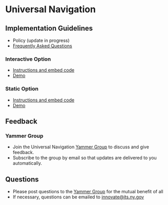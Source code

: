 # Universal Navigation

## Implementation Guidelines

- Policy (update in progress)
- [Frequently Asked Questions](faqs.md)

### Interactive Option

- [Instructions and embed code](interactive-option.md)
- [Demo](http://nys-its.github.io/universal-navigation/interactive-option-demo.html)

### Static Option

- [Instructions and embed code](static-option.md)
- [Demo](http://nys-its.github.io/universal-navigation/static-option-demo.html)

## Feedback

### Yammer Group

- Join the Universal Navigation [Yammer Group](http://goo.gl/RRlnFV) to discuss and give feedback.
- Subscribe to the group by email so that updates are delivered to you automatically.

## Questions
- Please post questions to the [Yammer Group](http://goo.gl/RRlnFV) for the mutual benefit of all
- If necessary, questions can be emailed to innovate@its.ny.gov
